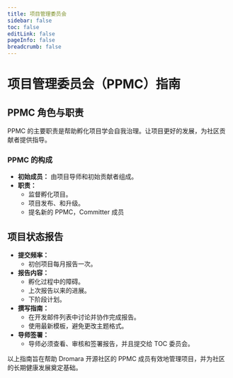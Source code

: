 ```yaml
---
title: 项目管理委员会
sidebar: false
toc: false
editLink: false
pageInfo: false
breadcrumb: false
---
```


# 项目管理委员会（PPMC）指南

## PPMC 角色与职责

PPMC 的主要职责是帮助孵化项目学会自我治理。让项目更好的发展，为社区贡献者提供指导。

### PPMC 的构成

- **初始成员：** 由项目导师和初始贡献者组成。
- **职责：**
    - 监督孵化项目。
    - 项目发布、和升级。
    - 提名新的 PPMC，Committer 成员

## 项目状态报告

- **提交频率：**
    - 初创项目每月报告一次。
- **报告内容：**
    - 孵化过程中的障碍。
    - 上次报告以来的进展。
    - 下阶段计划。
- **撰写指南：**
    - 在开发邮件列表中讨论并协作完成报告。
    - 使用最新模板，避免更改主题格式。
- **导师签署：**
    - 导师必须查看、审核和签署报告，并且提交给 TOC 委员会。

以上指南旨在帮助 Dromara 开源社区的 PPMC 成员有效地管理项目，并为社区的长期健康发展奠定基础。